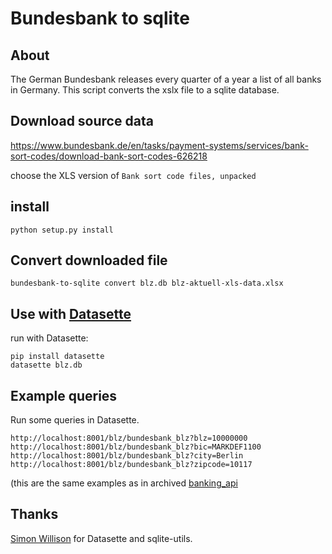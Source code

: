 # Bundesbank to sqlite

## About

The German Bundesbank releases every quarter of a year a list of all banks in Germany.
This script converts the xslx file to a sqlite database.


## Download source data

https://www.bundesbank.de/en/tasks/payment-systems/services/bank-sort-codes/download-bank-sort-codes-626218

choose the XLS version of ``Bank sort code files, unpacked``


## install

```
python setup.py install
```


## Convert downloaded file

```
bundesbank-to-sqlite convert blz.db blz-aktuell-xls-data.xlsx
```


## Use with [Datasette](https://github.com/simonw/datasette)

run with Datasette:

```
pip install datasette
datasette blz.db
```

## Example queries

Run some queries in Datasette.

```
http://localhost:8001/blz/bundesbank_blz?blz=10000000
http://localhost:8001/blz/bundesbank_blz?bic=MARKDEF1100
http://localhost:8001/blz/bundesbank_blz?city=Berlin
http://localhost:8001/blz/bundesbank_blz?zipcode=10117
```

(this are the same examples as in archived [banking_api](https://github.com/opendata-stuttgart/banking-api#example-api-usage)


## Thanks

[Simon Willison](https://simonwillison.net/) for Datasette and sqlite-utils.
